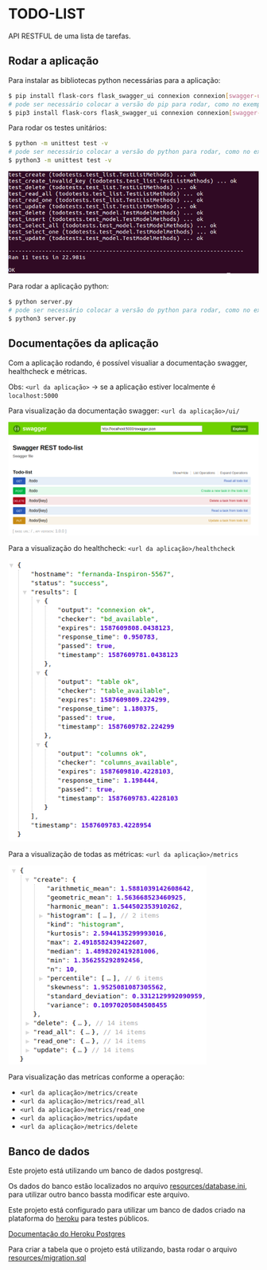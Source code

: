 # TODO-LIST

API RESTFUL de uma lista de tarefas.

## Rodar a aplicação

Para instalar as bibliotecas python necessárias para a aplicação:

```bash
$ pip install flask-cors flask_swagger_ui connexion connexion[swagger-ui] appmetrics unittest2 py-healthcheck psycopg2-binary
# pode ser necessário colocar a versão do pip para rodar, como no exemplo abaixo:
$ pip3 install flask-cors flask_swagger_ui connexion connexion[swagger-ui] appmetrics unittest2 py-healthcheck psycopg2-binary
```


Para rodar os testes unitários:

```bash
$ python -m unittest test -v
# pode ser necessário colocar a versão do python para rodar, como no exemplo abaixo:
$ python3 -m unittest test -v
```

![Resultado dos testes](resources/images/img_test.png)


Para rodar a aplicação python:

```bash
$ python server.py
# pode ser necessário colocar a versão do python para rodar, como no exemplo abaixo:
$ python3 server.py
```

## Documentações da aplicação

Com a aplicação rodando, é possível visualiar a documentação swagger, healthcheck e métricas.

Obs: `<url da aplicação>` -> se a aplicação estiver localmente é `localhost:5000`


Para visualização da documentação swagger:
`<url da aplicação>/ui/`

![Swagger da API](resources/images/img_swagger.png)

Para a visualização do healthcheck:
`<url da aplicação>/healthcheck`

![Healthcheck da API](resources/images/img_healthcheck.png)

Para a visualização de todas as métricas:
`<url da aplicação>/metrics`

![Métricas da API](resources/images/img_metrics.png)

Para visualização das metrícas conforme a operação:
* `<url da aplicação>/metrics/create`
* `<url da aplicação>/metrics/read_all`
* `<url da aplicação>/metrics/read_one`
* `<url da aplicação>/metrics/update`
* `<url da aplicação>/metrics/delete`


## Banco de dados

Este projeto está utilizando um banco de dados postgresql.

Os dados do banco estão localizados no arquivo [resources/database.ini](resources/database.ini), para utilizar outro banco bassta modificar este arquivo.

Este projeto está configurado para utilizar um banco de dados criado na plataforma do [heroku](https://heroku.com) para testes públicos.


[Documentação do Heroku Postgres](https://devcenter.heroku.com/articles/heroku-postgresql)


Para criar a tabela que o projeto está utilizando, basta rodar o arquivo [resources/migration.sql](resources/migration.sql)